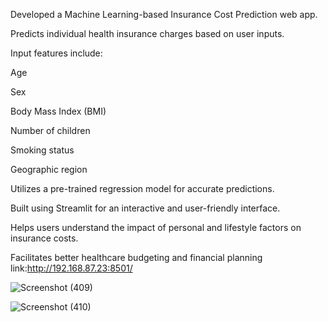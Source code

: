 Developed a Machine Learning-based Insurance Cost Prediction web app.

Predicts individual health insurance charges based on user inputs.

Input features include:

Age

Sex

Body Mass Index (BMI)

Number of children

Smoking status

Geographic region

Utilizes a pre-trained regression model for accurate predictions.

Built using Streamlit for an interactive and user-friendly interface.

Helps users understand the impact of personal and lifestyle factors on insurance costs.

Facilitates better healthcare budgeting and financial planning link:http://192.168.87.23:8501/

![Screenshot (409)](https://github.com/user-attachments/assets/570e3904-e671-4776-ae17-55f37653c1b0)

![Screenshot (410)](https://github.com/user-attachments/assets/679cb953-d228-4647-9c10-a71d233da29a)


